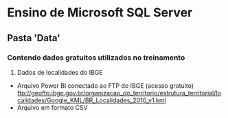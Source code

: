 <h1>Ensino de Microsoft SQL Server</h1> 
<h2>Pasta 'Data'</h2> 
<h3>Contendo dados gratuitos utilizados no treinamento</h3>

1. Dados de localidades do IBGE
- Arquivo Power BI conectado ao FTP do IBGE (acesso gratuito)
ftp://geoftp.ibge.gov.br/organizacao_do_territorio/estrutura_territorial/localidades/Google_KML/BR_Localidades_2010_v1.kml
- Arquivo em formato CSV 



